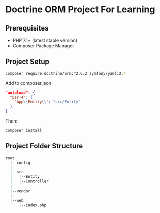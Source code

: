 # Doctrine ORM Project For Learning

## Prerequisites

* PHP 7.1+ (latest stable version)
* Composer Package Manager

## Project Setup

``` bash
composer require doctrine/orm:^2.6.2 symfony/yaml:2.*
```

Add to composer.json

```json
"autoload": {
  "psr-4": {
    "App\\Entity\\": "src/Entity"
  }
}
```

Then:

``` bash
composer install
```

## Project Folder Structure

```bash
root
  |--config
  |
  |--src
  |   |--Entity
  |   |--Controller
  |
  |--vendor
  |
  |--web
      |--index.php
```
